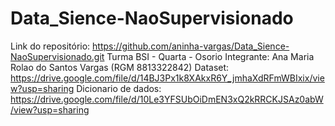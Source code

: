 # Data_Sience-NaoSupervisionado

Link do repositório: https://github.com/aninha-vargas/Data_Sience-NaoSupervisionado.git
Turma BSI - Quarta - Osorio
Integrante: Ana Maria Rolao do Santos Vargas (RGM 8813322842)
Dataset: https://drive.google.com/file/d/14BJ3Px1k8XAkxR6Y_jmhaXdRFmWBIxix/view?usp=sharing
Dicionario de dados: https://drive.google.com/file/d/10Le3YFSUbOiDmEN3xQ2kRRCKJSAz0abW/view?usp=sharing
